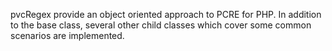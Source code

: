 pvcRegex provide an object oriented approach to PCRE for PHP.  In addition to the base class, several other child classes which cover some common scenarios are implemented.
